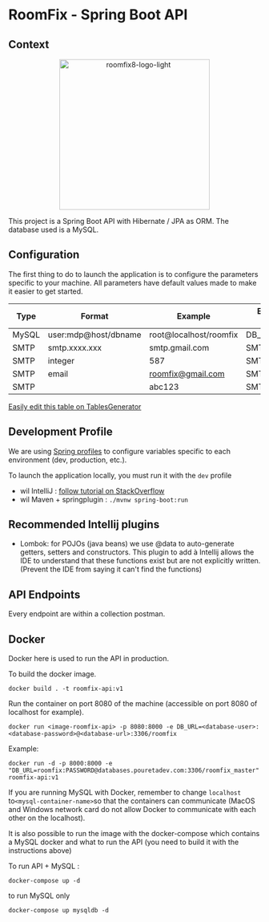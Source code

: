 # RoomFix - Spring Boot API

## Context



<p align="center">
<img width="300" height="300" src="https://i.ibb.co/tKtb8mv/roomfix8-logo-light.png" alt="roomfix8-logo-light">
</p>



This project is a Spring Boot API with Hibernate / JPA as ORM.
The database used is a MySQL.

## Configuration

The first thing to do to launch the application is to configure the parameters specific to your machine.
All parameters have default values made to make it easier to get started.

| Type  | Format               | Example                | Environment Variable |
|-------|----------------------|------------------------|----------------------|
| MySQL | user:mdp@host/dbname | root@localhost/roomfix | DB_URL               |
| SMTP  | smtp.xxxx.xxx        | smtp.gmail.com         | SMTP_HOST            |
| SMTP  | integer              | 587                    | SMTP_PORT            |
| SMTP  | email                | roomfix@gmail.com      | SMTP_USERNAME        |
| SMTP  |                      | abc123                 | SMTP_PASSWORD        ||


[Easily edit this table on TablesGenerator](https://www.tablesgenerator.com/markdown_tables)


## Development Profile

We are using [Spring profiles](https://docs.spring.io/spring-boot/docs/current/reference/html/boot-features-profiles.html)
to configure variables specific to each environment (dev, production, etc.).

To launch the application locally, you must run it with the `dev` profile

* wil IntelliJ : [follow tutorial on StackOverflow](https://stackoverflow.com/a/39775038/7248759)
* wil Maven + springplugin : `./mvnw spring-boot:run`

## Recommended Intellij plugins

- Lombok: for POJOs (java beans) we use @data to auto-generate getters, setters and constructors. This plugin to add
à Intellij allows the IDE to understand that these functions exist but are not explicitly written.
(Prevent the IDE from saying it can't find the functions)


## API Endpoints

Every endpoint are within a collection postman.


## Docker

Docker here is used to run the API in production.

To build the docker image.

```
docker build . -t roomfix-api:v1
```

Run the container on port 8080 of the machine (accessible on port 8080 of localhost for example).

```
docker run <image-roomfix-api> -p 8080:8000 -e DB_URL=<database-user>:<database-password>@<database-url>:3306/roomfix
```

Example:
```
docker run -d -p 8000:8000 -e "DB_URL=roomfix:PASSWORD@databases.pouretadev.com:3306/roomfix_master" roomfix-api:v1
```


If you are running MySQL with Docker, remember to change `localhost` to` <mysql-container-name> `so that the containers can communicate (MacOS and Windows network card do not allow Docker to communicate with each other on the localhost).


It is also possible to run the image with the docker-compose which contains a MySQL docker and what to run the API (you need to build it with the instructions above)

To run API + MySQL :
```
docker-compose up -d
```

to run MySQL only
```
docker-compose up mysqldb -d
```










